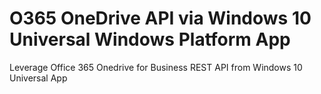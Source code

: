 # O365 OneDrive API via Windows 10 Universal Windows Platform App
Leverage Office 365 Onedrive for Business REST API from Windows 10 Universal App
